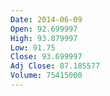 ```yaml
---
Date: 2014-06-09
Open: 92.699997
High: 93.879997
Low: 91.75
Close: 93.699997
Adj Close: 87.185577
Volume: 75415000
---
```

